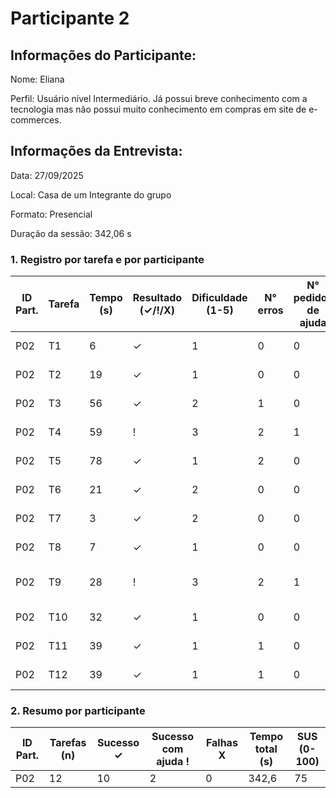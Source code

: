 # Participante 2

## Informações do Participante:
Nome: Eliana 

Perfil: Usuário nível Intermediário. Já possui breve conhecimento com a tecnologia mas não possui muito conhecimento em compras em site de e-commerces.

## Informações da Entrevista: 
Data: 27/09/2025

Local: Casa de um Integrante do grupo

Formato: Presencial 

Duração da sessão: 342,06 s

### 1. Registro por tarefa e por participante

| ID Part. | Tarefa | Tempo (s) | Resultado (✓/!/X) | Dificuldade (1-5) | N° erros | N° pedidos de ajuda | Observações                     |
|----------|--------|-----------|--------------------|-------------------|----------|---------------------|----------------------------------|
| P02      | T1     | 6         | ✓                  | 1                 | 0        | 0                   | Não teve dificuldade             |
| P02      | T2     | 19        | ✓                  | 1                 | 0        | 0                   | Não precisou de ajuda            |
| P02      | T3     | 56        | ✓                  | 2                 | 1        | 0                   | Não precisou de ajuda            |
| P02      | T4     | 59        | !                  | 3                 | 2        | 1                   | Realizou com ajuda               |
| P02      | T5     | 78        | ✓                  | 1                 | 2        | 0                   | Não precisou de ajuda            |
| P02      | T6     | 21        | ✓                  | 2                 | 0        | 0                   | Não teve dificuldade             |
| P02      | T7     | 3         | ✓                  | 2                 | 0        | 0                   | Não teve dificuldade             |
| P02      | T8     | 7         | ✓                  | 1                 | 0        | 0                   | Não precisou de ajuda            |
| P02      | T9     | 28        | !                  | 3                 | 2        | 1                   | Conseguiu realizar após ajuda    |
| P02      | T10    | 32        | ✓                  | 1                 | 0        | 0                   | Não precisou de ajuda            |
| P02      | T11    | 39        | ✓                  | 1                 | 1        | 0                   | Não precisou de ajuda            |
| P02      | T12    | 39        | ✓                  | 1                 | 1        | 0                   | Conseguiu realizar               |

### 2. Resumo por participante
| ID Part. | Tarefas (n) | Sucesso ✓ | Sucesso com ajuda ! | Falhas X | Tempo total (s) | SUS (0-100) |
|----------|-------------|-----------|---------------------|----------|-----------------|-------------|
| P02      | 12          | 10         | 2                   | 0        | 342,6            | 75        |
